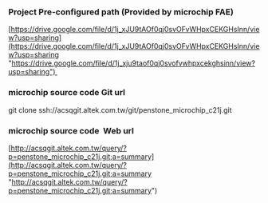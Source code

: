 ### Project Pre-configured path (Provided by microchip FAE) 

[https://drive.google.com/file/d/1j_xJU9tAOf0qj0svOFvWHpxCEKGHsInn/view?usp=sharing](https://drive.google.com/file/d/1j_xJU9tAOf0qj0svOFvWHpxCEKGHsInn/view?usp=sharing "https://drive.google.com/file/d/1j_xju9taof0qj0svofvwhpxcekghsinn/view?usp=sharing") 

### microchip source code Git url 

git clone ssh://acsqgit.altek.com.tw/git/penstone_microchip_c21j.git 

### microchip source code  Web url 

[http://acsqgit.altek.com.tw/query/?p=penstone_microchip_c21j.git;a=summary](http://acsqgit.altek.com.tw/query/?p=penstone_microchip_c21j.git;a=summary "http://acsqgit.altek.com.tw/query/?p=penstone_microchip_c21j.git;a=summary")